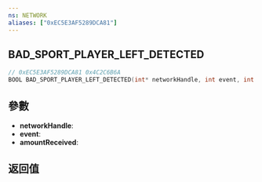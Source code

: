 ```yaml
---
ns: NETWORK
aliases: ["0xEC5E3AF5289DCA81"]
---
```

## BAD_SPORT_PLAYER_LEFT_DETECTED

```c
// 0xEC5E3AF5289DCA81 0x4C2C6B6A
BOOL BAD_SPORT_PLAYER_LEFT_DETECTED(int* networkHandle, int event, int amountReceived);
```


## 參數
* **networkHandle**: 
* **event**: 
* **amountReceived**: 

## 返回值
